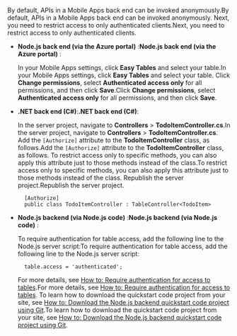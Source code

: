 
<span data-ttu-id="66d42-101">By default, APIs in a Mobile Apps back end can be invoked anonymously.</span><span class="sxs-lookup"><span data-stu-id="66d42-101">By default, APIs in a Mobile Apps back end can be invoked anonymously.</span></span> <span data-ttu-id="66d42-102">Next, you need to restrict access to only authenticated clients.</span><span class="sxs-lookup"><span data-stu-id="66d42-102">Next, you need to restrict access to only authenticated clients.</span></span>  

* <span data-ttu-id="66d42-103">**Node.js back end (via the Azure portal)** :</span><span class="sxs-lookup"><span data-stu-id="66d42-103">**Node.js back end (via the Azure portal)** :</span></span>  

    <span data-ttu-id="66d42-104">In your Mobile Apps settings, click **Easy Tables** and select your table.</span><span class="sxs-lookup"><span data-stu-id="66d42-104">In your Mobile Apps settings, click **Easy Tables** and select your table.</span></span> <span data-ttu-id="66d42-105">Click **Change permissions**, select **Authenticated access only** for all permissions, and then click **Save**.</span><span class="sxs-lookup"><span data-stu-id="66d42-105">Click **Change permissions**, select **Authenticated access only** for all permissions, and then click **Save**.</span></span>
* <span data-ttu-id="66d42-106">**.NET back end (C#)**:</span><span class="sxs-lookup"><span data-stu-id="66d42-106">**.NET back end (C#)**:</span></span>  

    <span data-ttu-id="66d42-107">In the server project, navigate to **Controllers** > **TodoItemController.cs**.</span><span class="sxs-lookup"><span data-stu-id="66d42-107">In the server project, navigate to **Controllers** > **TodoItemController.cs**.</span></span> <span data-ttu-id="66d42-108">Add the `[Authorize]` attribute to the **TodoItemController** class, as follows.</span><span class="sxs-lookup"><span data-stu-id="66d42-108">Add the `[Authorize]` attribute to the **TodoItemController** class, as follows.</span></span> <span data-ttu-id="66d42-109">To restrict access only to specific methods, you can also apply this attribute just to those methods instead of the class.</span><span class="sxs-lookup"><span data-stu-id="66d42-109">To restrict access only to specific methods, you can also apply this attribute just to those methods instead of the class.</span></span> <span data-ttu-id="66d42-110">Republish the server project.</span><span class="sxs-lookup"><span data-stu-id="66d42-110">Republish the server project.</span></span>

        [Authorize]
        public class TodoItemController : TableController<TodoItem>

* <span data-ttu-id="66d42-111">**Node.js backend (via Node.js code)** :</span><span class="sxs-lookup"><span data-stu-id="66d42-111">**Node.js backend (via Node.js code)** :</span></span>  

    <span data-ttu-id="66d42-112">To require authentication for table access, add the following line to the Node.js server script:</span><span class="sxs-lookup"><span data-stu-id="66d42-112">To require authentication for table access, add the following line to the Node.js server script:</span></span>

        table.access = 'authenticated';

    <span data-ttu-id="66d42-113">For more details, see [How to: Require authentication for access to tables](../articles/app-service-mobile/app-service-mobile-node-backend-how-to-use-server-sdk.md#howto-tables-auth).</span><span class="sxs-lookup"><span data-stu-id="66d42-113">For more details, see [How to: Require authentication for access to tables](../articles/app-service-mobile/app-service-mobile-node-backend-how-to-use-server-sdk.md#howto-tables-auth).</span></span> <span data-ttu-id="66d42-114">To learn how to download the quickstart code project from your site, see [How to: Download the Node.js backend quickstart code project using Git](../articles/app-service-mobile/app-service-mobile-node-backend-how-to-use-server-sdk.md#download-quickstart).</span><span class="sxs-lookup"><span data-stu-id="66d42-114">To learn how to download the quickstart code project from your site, see [How to: Download the Node.js backend quickstart code project using Git](../articles/app-service-mobile/app-service-mobile-node-backend-how-to-use-server-sdk.md#download-quickstart).</span></span>
